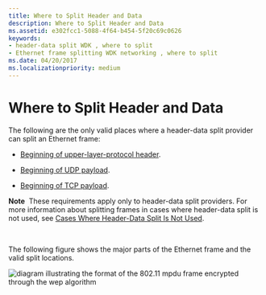 ```yaml
---
title: Where to Split Header and Data
description: Where to Split Header and Data
ms.assetid: e302fcc1-5088-4f64-b454-5f20c69c0626
keywords:
- header-data split WDK , where to split
- Ethernet frame splitting WDK networking , where to split
ms.date: 04/20/2017
ms.localizationpriority: medium
---
```


# Where to Split Header and Data





The following are the only valid places where a header-data split provider can split an Ethernet frame:

-   [Beginning of upper-layer-protocol header](splitting-frames-at-the-beginning-of-the-upper-layer-protocol-headers.md).

-   [Beginning of UDP payload](splitting-frames-at-the-udp-payload.md).

-   [Beginning of TCP payload](splitting-frames-at-the-tcp-payload.md).

**Note**  These requirements apply only to header-data split providers. For more information about splitting frames in cases where header-data split is not used, see [Cases Where Header-Data Split Is Not Used](cases-where-header-data-split-is-not-used.md).

 

The following figure shows the major parts of the Ethernet frame and the valid split locations.

![diagram illustrating the format of the 802.11 mpdu frame encrypted through the wep algorithm](images/hdsplitframe.png)

 

 





